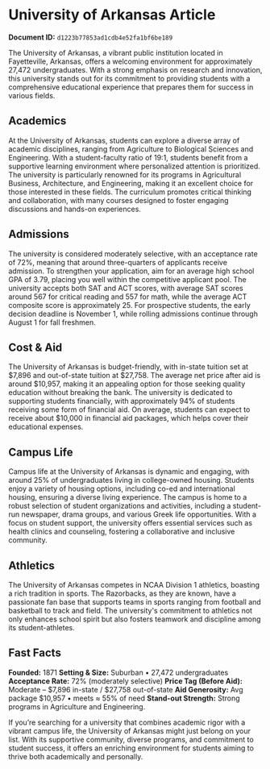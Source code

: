 # University of Arkansas Article

**Document ID:** `d1223b77853ad1cdb4e52fa1bf6be189`

The University of Arkansas, a vibrant public institution located in Fayetteville, Arkansas, offers a welcoming environment for approximately 27,472 undergraduates. With a strong emphasis on research and innovation, this university stands out for its commitment to providing students with a comprehensive educational experience that prepares them for success in various fields.

## Academics
At the University of Arkansas, students can explore a diverse array of academic disciplines, ranging from Agriculture to Biological Sciences and Engineering. With a student-faculty ratio of 19:1, students benefit from a supportive learning environment where personalized attention is prioritized. The university is particularly renowned for its programs in Agricultural Business, Architecture, and Engineering, making it an excellent choice for those interested in these fields. The curriculum promotes critical thinking and collaboration, with many courses designed to foster engaging discussions and hands-on experiences.

## Admissions
The university is considered moderately selective, with an acceptance rate of 72%, meaning that around three-quarters of applicants receive admission. To strengthen your application, aim for an average high school GPA of 3.79, placing you well within the competitive applicant pool. The university accepts both SAT and ACT scores, with average SAT scores around 567 for critical reading and 557 for math, while the average ACT composite score is approximately 25. For prospective students, the early decision deadline is November 1, while rolling admissions continue through August 1 for fall freshmen.

## Cost & Aid
The University of Arkansas is budget-friendly, with in-state tuition set at $7,896 and out-of-state tuition at $27,758. The average net price after aid is around $10,957, making it an appealing option for those seeking quality education without breaking the bank. The university is dedicated to supporting students financially, with approximately 94% of students receiving some form of financial aid. On average, students can expect to receive about $10,000 in financial aid packages, which helps cover their educational expenses.

## Campus Life
Campus life at the University of Arkansas is dynamic and engaging, with around 25% of undergraduates living in college-owned housing. Students enjoy a variety of housing options, including co-ed and international housing, ensuring a diverse living experience. The campus is home to a robust selection of student organizations and activities, including a student-run newspaper, drama groups, and various Greek life opportunities. With a focus on student support, the university offers essential services such as health clinics and counseling, fostering a collaborative and inclusive community.

## Athletics
The University of Arkansas competes in NCAA Division 1 athletics, boasting a rich tradition in sports. The Razorbacks, as they are known, have a passionate fan base that supports teams in sports ranging from football and basketball to track and field. The university's commitment to athletics not only enhances school spirit but also fosters teamwork and discipline among its student-athletes.

## Fast Facts
**Founded:** 1871
**Setting & Size:** Suburban • 27,472 undergraduates
**Acceptance Rate:** 72% (moderately selective)
**Price Tag (Before Aid):** Moderate – $7,896 in-state / $27,758 out-of-state
**Aid Generosity:** Avg package $10,957 • meets ≈ 55% of need
**Stand-out Strength:** Strong programs in Agriculture and Engineering.

If you’re searching for a university that combines academic rigor with a vibrant campus life, the University of Arkansas might just belong on your list. With its supportive community, diverse programs, and commitment to student success, it offers an enriching environment for students aiming to thrive both academically and personally.
